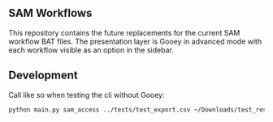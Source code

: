 ## SAM Workflows
This repository contains the future replacements for the current SAM workflow BAT files. The presentation layer is Gooey in advanced mode with each workflow visible as an option in the sidebar.


## Development
Call like so when testing the cli without Gooey:
```bash
python main.py sam_access ../tests/test_export.csv ~/Downloads/test_result.csv --upload --overwrite --watermark --ignore-gooey
```
